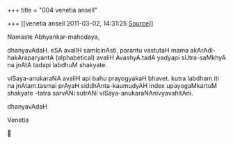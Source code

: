 +++
title = "004 venetia ansell"

+++
[[venetia ansell	2011-03-02, 14:31:25 [Source](https://groups.google.com/g/samskrita/c/C3ajYsPV_EM)]]



Namaste Abhyankar-mahodaya,

dhanyavAdaH. eSA avalIH samIcinAsti, parantu vastutaH mama akArAdi-hakAraparyantA (alphabetical) avaliH AvashyA.tadA yadyapi sUtra-saMkhyA na jnAtA tadapi labdhuM shakyate.

viSaya-anukaraNA avaliH api bahu prayogyakaH bhavet. kutra labdham iti na jnAtam.tasmai prAyaH siddhAnta-kaumudyAH index upayogaMkartuM shakyate -tatra sarvANi sutrANi viSaya-anukaraNAnivyavahitAni.

dhanyavAdaH

Venetia  
  



